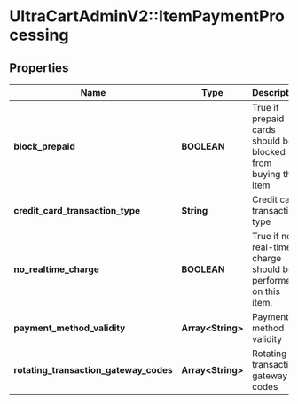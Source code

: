 # UltraCartAdminV2::ItemPaymentProcessing

## Properties
Name | Type | Description | Notes
------------ | ------------- | ------------- | -------------
**block_prepaid** | **BOOLEAN** | True if prepaid cards should be blocked from buying this item | [optional] 
**credit_card_transaction_type** | **String** | Credit card transaction type | [optional] 
**no_realtime_charge** | **BOOLEAN** | True if no real-time charge should be performed on this item. | [optional] 
**payment_method_validity** | **Array&lt;String&gt;** | Payment method validity | [optional] 
**rotating_transaction_gateway_codes** | **Array&lt;String&gt;** | Rotating transaction gateway codes | [optional] 


